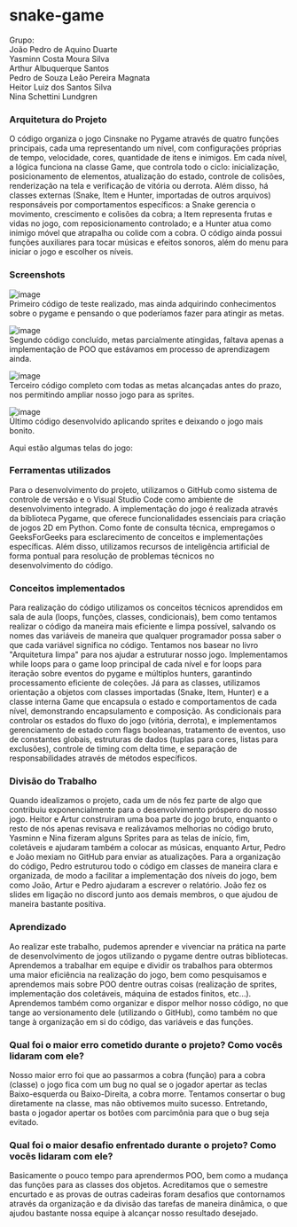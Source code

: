 # snake-game

Grupo:  
João Pedro de Aquino Duarte  
Yasminn Costa Moura Silva  
Arthur Albuquerque Santos  
Pedro de Souza Leão Pereira Magnata  
Heitor Luiz dos Santos Silva  
Nina Schettini Lundgren  

### Arquitetura do Projeto
O código organiza o jogo Cinsnake no Pygame através de quatro funções principais, cada uma representando um nível, com configurações próprias de tempo, velocidade, cores, quantidade de itens e inimigos. Em cada nível, a lógica funciona na classe Game, que controla todo o ciclo: inicialização, posicionamento de elementos, atualização do estado, controle de colisões, renderização na tela e verificação de vitória ou derrota. Além disso, há classes externas (Snake, Item e Hunter, importadas de outros arquivos) responsáveis por comportamentos específicos: a Snake gerencia o movimento, crescimento e colisões da cobra; a Item representa frutas e vidas no jogo, com reposicionamento controlado; e a Hunter atua como inimigo móvel que atrapalha ou colide com a cobra. O código ainda possui funções auxiliares para tocar músicas e efeitos sonoros, além do menu para iniciar o jogo e escolher os níveis. 

### Screenshots
![image](https://github.com/Albubu07/snake-game/blob/main/versões/images/image1.png)  
Primeiro código de teste realizado, mas ainda adquirindo conhecimentos sobre o pygame e pensando o que poderíamos fazer para atingir as metas.  

![image](https://github.com/Albubu07/snake-game/blob/main/versões/images/image2.png)  
Segundo código concluído, metas parcialmente atingidas, faltava apenas a implementação de POO que estávamos em processo de aprendizagem ainda.  

![image](https://github.com/Albubu07/snake-game/blob/main/versões/images/image3.jpeg)  
Terceiro código completo com todas as metas alcançadas antes do prazo, nos permitindo ampliar nosso jogo para as sprites.  

![image](https://github.com/Albubu07/snake-game/blob/7f1c1992d6a4e9acda99e7d685353b8c31b98bbd/vers%C3%B5es/images/image4.jpeg)  
Último código desenvolvido aplicando sprites e deixando o jogo mais bonito.  

Aqui estão algumas telas do jogo:


### Ferramentas utilizados
Para o desenvolvimento do projeto, utilizamos o GitHub como sistema de controle de versão e o Visual Studio Code como ambiente de desenvolvimento integrado. A implementação do jogo é realizada através da biblioteca Pygame, que oferece funcionalidades essenciais para criação de jogos 2D em Python.
Como fonte de consulta técnica, empregamos o GeeksForGeeks para esclarecimento de conceitos e implementações específicas. Além disso, utilizamos recursos de inteligência artificial de forma pontual para resolução de problemas técnicos no desenvolvimento do código.

### Conceitos implementados
Para realização do código utilizamos os conceitos técnicos aprendidos em sala de aula (loops, funções, classes, condicionais), bem como tentamos realizar o código da maneira mais eficiente e limpa possível, salvando os nomes das variáveis de maneira que qualquer programador possa saber o que cada variável significa no código. Tentamos nos basear no livro "Arquitetura limpa" para nos ajudar a estruturar nosso jogo. Implementamos while loops para o game loop principal de cada nível e for loops para iteração sobre eventos do pygame e múltiplos hunters, garantindo processamento eficiente de coleções. Já para as classes, utilizamos orientação a objetos com classes importadas (Snake, Item, Hunter) e a classe interna Game que encapsula o estado e comportamentos de cada nível, demonstrando encapsulamento e composição. As condicionais para controlar os estados do fluxo do jogo (vitória, derrota), e implementamos gerenciamento de estado com flags booleanas, tratamento de eventos, uso de constantes globais, estruturas de dados (tuplas para cores, listas para exclusões), controle de timing com delta time, e separação de responsabilidades através de métodos específicos.
### Divisão do Trabalho
Quando idealizamos o projeto, cada um de nós fez parte de algo que contribuiu exponencialmente para o desenvolvimento próspero do nosso jogo. Heitor e Artur construiram uma boa parte do jogo bruto, enquanto o resto de nós apenas revisava e realizávamos melhorias no código bruto, Yasminn e Nina fizeram alguns Sprites para as telas de início, fim, coletáveis e ajudaram também a colocar as músicas, enquanto Artur, Pedro e João mexiam no GitHub para enviar as atualizações. Para a organização do código, Pedro estruturou todo o código em classes de maneira clara e organizada, de modo a facilitar a implementação dos níveis do jogo, bem como João, Artur e Pedro ajudaram a escrever o relatório. João fez os slides em ligação no discord junto aos demais membros, o que ajudou de maneira bastante positiva.
### Aprendizado
Ao realizar este trabalho, pudemos aprender e vivenciar na prática na parte de desenvolvimento de jogos utilizando o pygame dentre outras bibliotecas. Aprendemos a trabalhar em equipe e dividir os trabalhos para obtermos uma maior eficiência na realização do jogo, bem como pesquisamos e aprendemos mais sobre POO dentre outras coisas (realização de sprites, implementação dos coletáveis, máquina de estados finitos, etc...). Aprendemos também como organizar e dispor melhor nosso código, no que tange ao versionamento dele (utilizando o GitHub), como também no que tange à organização em si do código, das variáveis e das funções.
### Qual foi o maior erro cometido durante o projeto? Como vocês lidaram com ele?
Nosso maior erro foi que ao passarmos a cobra (função) para a cobra (classe) o jogo fica com um bug no qual se o jogador apertar as teclas Baixo-esquerda ou Baixo-Direita, a cobra morre. Tentamos consertar o bug diretamente na classe, mas não obtivemos muito sucesso. Entretando, basta o jogador apertar os botões com parcimônia para que o bug seja evitado.
### Qual foi o maior desafio enfrentado durante o projeto? Como vocês lidaram com ele?
Basicamente o pouco tempo para aprendermos POO, bem como a mudança das funções para as classes dos objetos. Acreditamos que o semestre encurtado e as provas de outras cadeiras foram desafios que contornamos através da organização e da divisão das tarefas de maneira dinâmica, o que ajudou bastante nossa equipe à alcançar nosso resultado desejado.




